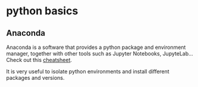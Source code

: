 # python basics

## Anaconda

Anaconda is a software that provides a python package and environment manager, together with other tools such as Jupyter Notebooks, JupyteLab... 
Check out this [cheatsheet](file:///C:/Users/n522286/Downloads/conda-cheatsheet.pdf). 

It is very useful to isolate python environments and install different packages and versions.
